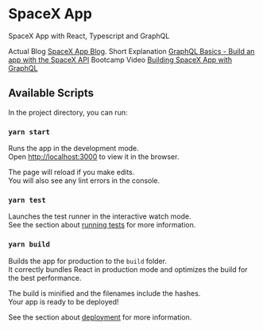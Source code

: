 # SpaceX App

SpaceX App with React, Typescript and GraphQL

Actual Blog [SpaceX App Blog](https://blog.logrocket.com/build-a-graphql-react-app-with-typescript).
Short Explanation [GraphQL Basics - Build an app with the SpaceX API](https://www.youtube.com/watch?v=7wzR4Ig5pTI&t=90s)
Bootcamp Video [Building SpaceX App with GraphQL](https://www.youtube.com/watch?v=gavh9cTxGWI)

## Available Scripts

In the project directory, you can run:

### `yarn start`

Runs the app in the development mode.\
Open [http://localhost:3000](http://localhost:3000) to view it in the browser.

The page will reload if you make edits.\
You will also see any lint errors in the console.

### `yarn test`

Launches the test runner in the interactive watch mode.\
See the section about [running tests](https://facebook.github.io/create-react-app/docs/running-tests) for more information.

### `yarn build`

Builds the app for production to the `build` folder.\
It correctly bundles React in production mode and optimizes the build for the best performance.

The build is minified and the filenames include the hashes.\
Your app is ready to be deployed!

See the section about [deployment](https://facebook.github.io/create-react-app/docs/deployment) for more information.
